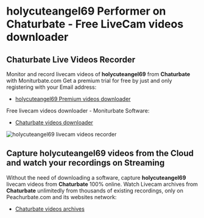 # holycuteangel69 Performer on Chaturbate - Free LiveCam videos downloader

## Chaturbate Live Videos Recorder

Monitor and record livecam videos of **holycuteangel69** from **Chaturbate** with Moniturbate.com
Get a premium trial for free by just and only registering with your Email address:
* [holycuteangel69 Premium videos downloader](https://moniturbate.com/request-demo-licence-key.html)

Free livecam videos downloader - Moniturbate Software:
* [Chaturbate videos downloader](https://moniturbate.com/moniturbate-download-software.html)

![holycuteangel69 livecam videos recorder](https://peachurnet.com/templates/moniturbate-software.png)


## Capture holycuteangel69 videos from the Cloud and watch your recordings on Streaming

Without the need of downloading a software, capture **holycuteangel69** livecam videos from **Chaturbate** 100% online.
Watch Livecam archives from **Chaturbate** unlimitedly from thousands of existing recordings, only on Peachurbate.com and its websites network:
* [Chaturbate videos archives](https://peachurnet.com/)
